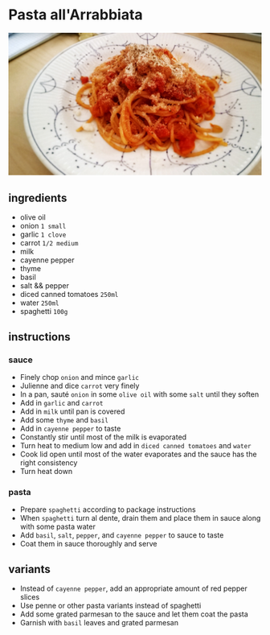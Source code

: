 # Pasta all'Arrabbiata

![Photo](./pasta-all-arrabbiata.jpg)

## ingredients

- olive oil
- onion `1 small`
- garlic `1 clove`
- carrot `1/2 medium`
- milk
- cayenne pepper
- thyme
- basil
- salt && pepper
- diced canned tomatoes `250ml`
- water `250ml`
- spaghetti `100g`

## instructions

### sauce

- Finely chop `onion` and mince `garlic`
- Julienne and dice `carrot` very finely
- In a pan, sauté `onion` in some `olive oil` with some `salt` until they soften
- Add in `garlic` and `carrot` 
- Add in `milk` until pan is covered
- Add some `thyme` and `basil`
- Add in `cayenne pepper` to taste
- Constantly stir until most of the milk is evaporated
- Turn heat to medium low and add in `diced canned tomatoes` and `water`
- Cook lid open until most of the water evaporates and the sauce has the right consistency
- Turn heat down

### pasta

- Prepare `spaghetti` according to package instructions
- When `spaghetti` turn al dente, drain them and place them in sauce along with some pasta water
- Add `basil`, `salt`, `pepper`, and `cayenne pepper` to sauce to taste
- Coat them in sauce thoroughly and serve

## variants

- Instead of `cayenne pepper`, add an appropriate amount of red pepper slices
- Use penne or other pasta variants instead of spaghetti
- Add some grated parmesan to the sauce and let them coat the pasta
- Garnish with `basil` leaves and grated parmesan
